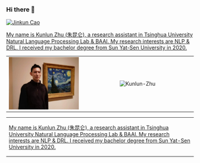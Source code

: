 ### Hi there 👋

<!--
**Kunlun-Zhu/Kunlun-Zhu** is a ✨ _special_ ✨ repository because its `README.md` (this file) appears on your GitHub profile.

Here are some ideas to get you started:

- 🔭 I’m currently working on ...
- 🌱 I’m currently learning ...
- 👯 I’m looking to collaborate on ...
- 🤔 I’m looking for help with ...
- 💬 Ask me about ...
- 📫 How to reach me: ...
- 😄 Pronouns: ...
- ⚡ Fun fact: ...
-->

<p> 
  <a href="kunlun-zhu.github.io"> <img src="https://img.shields.io/badge/My-Homepage-success" height="25px" alt="Jinkun Cao">


<table width="100%" cellspacing="12" margin="0" padding="0" cellpadding="0">
<tbody>
  <tr>
    <td width="40%">
        <a href="https://github.com/Kunlun-Zhu/Kunlun-Zhu.github.io/blob/master/images/profile.png"><img alt="Kunlun Zhu" src="https://github.com/Kunlun-Zhu/Kunlun-Zhu.github.io/blob/master/images/profile.png" width="100%"></a>
    </td>
    <p>
        My name is Kunlun Zhu (朱昆仑), a research assistant in Tsinghua University Natural Language Processing Lab & BAAI. My research interests are NLP & DRL. I received my bachelor degree from Sun Yat-Sen University in 2020.
      </p>
    <td width="80%" padding="0">
        <p align="middle" width="100%" padding="0"> <img src="https://github-readme-stats.vercel.app/api?username=Kunlun-Zhu&show_icons=true&include_all_commits=true&theme=vue&count_private=true" alt="Kunlun-Zhu" /> </p>
    </td>
   </tr>
</tbody>
</table>
    
<table width="100%" cellspacing="12" margin="0" padding="0" cellpadding="0">
<tbody>    
    <td>
       <p>
        My name is Kunlun Zhu (朱昆仑), a research assistant in Tsinghua University Natural Language Processing Lab & BAAI. My research interests are NLP & DRL. I received my bachelor degree from Sun Yat-Sen University in 2020.
      </p>
    </td>
</tbody>
</table>
    </p>
